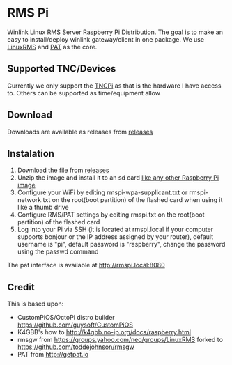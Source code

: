 # RMS Pi
Winlink Linux RMS Server Raspberry Pi Distribution. The goal is to make an easy to install/deploy winlink gateway/client in one package.  We use [LinuxRMS](https://github.com/toddejohnson/rmsgw) and [PAT](http://getpat.io) as the core. 

## Supported TNC/Devices
Currently we only support the [TNCPi](https://tnc-x.com/TNCPi.htm) as that is the hardware I have access to.  Others can be supported as time/equipment allow

## Download
Downloads are available as releases from [releases](https://github.com/toddejohnson/rmspi/releases)

## Instalation
1. Download the file from [releases](https://github.com/toddejohnson/rmspi/releases)
2. Unzip the image and install it to an sd card [like any other Raspberry Pi image](https://www.raspberrypi.org/documentation/installation/installing-images/README.md)
3. Configure your WiFi by editing rmspi-wpa-supplicant.txt or rmspi-network.txt on the root(boot partition) of the flashed card when using it like a thumb drive
4. Configure RMS/PAT settings by editing rmspi.txt on the root(boot partition) of the flashed card
5. Log into your Pi via SSH (it is located at rmspi.local if your computer supports bonjour or the IP address assigned by your router), default username is "pi", default password is "raspberry", change the password using the passwd command

The pat interface is available at http://rmspi.local:8080

## Credit
This is based upon:
* CustomPiOS/OctoPi distro builder https://github.com/guysoft/CustomPiOS
* K4GBB's how to http://k4gbb.no-ip.org/docs/raspberry.html 
* rmsgw from https://groups.yahoo.com/neo/groups/LinuxRMS forked to https://github.com/toddejohnson/rmsgw
* PAT from http://getpat.io


